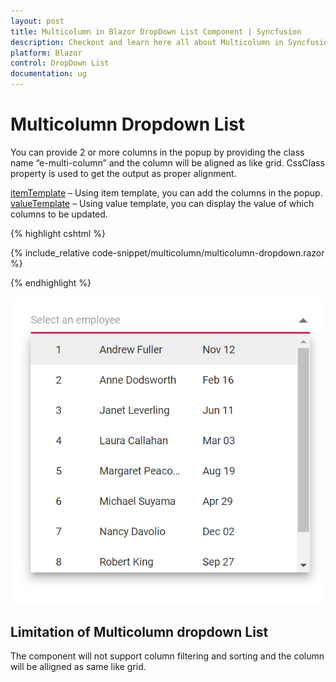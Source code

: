 ```yaml
---
layout: post
title: Multicolumn in Blazor DropDown List Component | Syncfusion
description: Checkout and learn here all about Multicolumn in Syncfusion Blazor DropDown List component and much more.
platform: Blazor
control: DropDown List
documentation: ug
---
```


# Multicolumn Dropdown List

You can provide 2 or more columns in the popup by providing the class name “e-multi-column” and the column will be aligned as like grid. CssClass property is used to get the output as proper alignment.

[itemTemplate](https://blazor.syncfusion.com/documentation/dropdown-list/templates#item-template) – Using item template, you can add the columns in the popup.
[valueTemplate](https://blazor.syncfusion.com/documentation/dropdown-list/templates#value-template) – Using value template, you can display the value of which columns to be updated.

{% highlight cshtml %}

{% include_relative code-snippet/multicolumn/multicolumn-dropdown.razor %}

{% endhighlight %}

![Blazor DropdownList with cascading](./images/multicolumn/blazor_dropdown_multicolumn.png)

## Limitation of Multicolumn dropdown List

The component will not support column filtering and sorting and the column will be alligned as same like grid.
